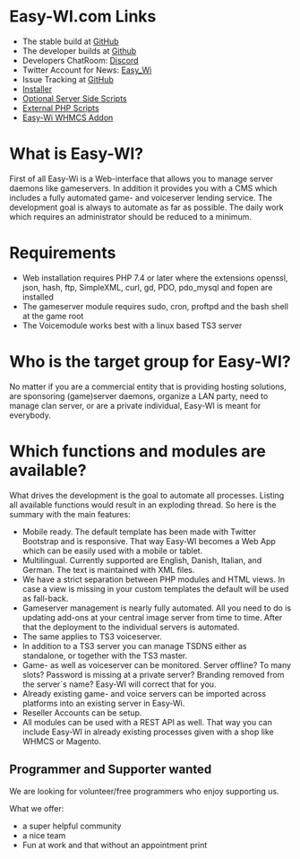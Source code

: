 # Easy-WI.com Links
- The stable build at [GitHub](https://github.com/easy-wi/developer/releases/latest)
- The developer builds at [Github](https://github.com/easy-wi/developer/tags)
- Developers ChatRoom: [Discord](https://discord.gg/quJvvfF)
- Twitter Account for News: [Easy_Wi](https://twitter.com/easy_wi)
- Issue Tracking at [GitHub](https://github.com/easy-wi/developer/issues)
- [Installer](https://github.com/easy-wi/installer/)
- [Optional Server Side Scripts](https://github.com/easy-wi/server/)
- [External PHP Scripts](https://github.com/easy-wi/external/)
- [Easy-Wi WHMCS Addon](https://github.com/easy-wi/whmcs)


# What is Easy-WI?
First of all Easy-Wi is a Web-interface that allows you to manage server daemons like gameservers. In addition it provides you with a CMS which includes a fully automated game- and voiceserver lending service. 
The development goal is always to automate as far as possible. The daily work which requires an administrator should be reduced to a minimum.

# Requirements
- Web installation requires PHP 7.4 or later where the extensions openssl, json, hash, ftp, SimpleXML, curl, gd, PDO, pdo_mysql and fopen are installed
- The gameserver module requires sudo, cron, proftpd and the bash shell at the game root
- The Voicemodule works best with a linux based TS3 server

# Who is the target group for Easy-WI?
No matter if you are a commercial entity that is providing hosting solutions, are sponsoring (game)server daemons, organize a LAN party, need to manage clan server, or are a private individual, Easy-WI is meant for everybody.

# Which functions and modules are available?
What drives the development is the goal to automate all processes. Listing all available functions would result in an exploding thread. So here is the summary with the main features:
- Mobile ready. The default template has been made with Twitter Bootstrap and is responsive. That way Easy-WI becomes a Web App which can be easily used with a mobile or tablet.
- Multilingual. Currently supported are English, Danish, Italian, and German. The text is maintained with XML files.
- We have a strict separation between PHP modules and HTML views. In case a view is missing in your custom templates the default will be used as fall-back.
- Gameserver management is nearly fully automated. All you need to do is updating add-ons at your central image server from time to time. After that the deployment to the individual servers is automated.
- The same applies to TS3 voiceserver.
- In addition to a TS3 server you can manage TSDNS either as standalone, or together with the TS3 master. 
- Game- as well as voiceserver can be monitored. Server offline? To many slots? Password is missing at a private server? Branding removed from the server`s name? Easy-WI will correct that for you.
- Already existing game- and voice servers can be imported across platforms into an existing server in Easy-Wi.
- Reseller Accounts can be setup.
- All modules can be used with a REST API as well. That way you can include Easy-WI in already existing processes given with a shop like WHMCS or Magento.

## Programmer and Supporter wanted
We are looking for volunteer/free programmers who enjoy supporting us.

What we offer:
* a super helpful community
* a nice team
* Fun at work and that without an appointment print
